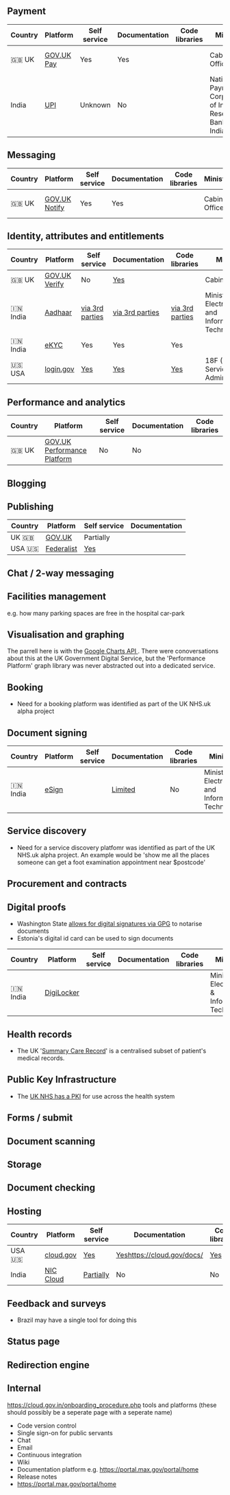 <!-- TITLE: Government platforms -->
<!-- SUBTITLE: A list of Government Platforms -->


## Payment

| Country  | Platform | Self service | Documentation | Code libraries | Ministry | Use |
| ------------- | ------------- | ------------- | ------------- | ------------- | ------------- | ----------|
| :gb: UK | [GOV.UK Pay](https://www.payments.service.gov.uk) | Yes | Yes | | Cabinet Office | Central and local government|
| India | [UPI](https://www.npci.org.in/product-overview/upi-product-overview) | Unknown | No | | National Payments Corporation of India / Reserve Bank of India | Government and private sector |


## Messaging
| Country  | Platform | Self service | Documentation | Code libraries | Ministry | Use |
| ------------- | ------------- | ------------- | ------------- | ------------- | ----------- | -----------|
| :gb: UK  | [GOV.UK Notify](https://www.notifications.service.gov.uk) | Yes | Yes | | Cabinet Office | Central and local government|

## Identity, attributes and entitlements
| Country  | Platform | Self service | Documentation | Code libraries | Ministry | Use | Opensource |
| ------------- | ------------- | ------------- | ------------- | ------------- | -------------- | -------------- |-------------- |
| :gb: UK | [GOV.UK Verify](https://govuk-verify.cloudapps.digital)| No | [Yes](https://alphagov.github.io/identity-assurance-documentation/) | | Cabinet Office | Central government | |
| 🇮🇳 India | [Aadhaar](https://www.uidai.gov.in) | [via 3rd parties](http://indiastack.org/aadhaar/) | [via 3rd parties](http://indiastack.org/aadhaar/) | [via 3rd parties](http://indiastack.org/aadhaar/) | Ministry of Electronics and Information Technology| Society-wide ||
| 🇮🇳 India | [eKYC](http://indiastack.org/ekyc/)|Yes|Yes|Yes| | Society-wide | |
| :us: USA | [login.gov](https://www.login.gov) | [Yes](https://developers.login.gov/testing/) | [Yes](https://developers.login.gov) | [Yes](https://github.com/18F/identity-saml-python) | 18F (General Services Administration) |Federal government only?|[Yes](https://github.com/18F/identity-idp)|

## Performance and analytics
| Country  | Platform | Self service | Documentation | Code libraries |
| ------------- | ------------- | ------------- | ------------- | ------------- |
| :gb: UK | [GOV.UK Performance Platform](https://www.gov.uk/performance) | No | No |  |


 ## Blogging
 
## Publishing

| Country  | Platform | Self service | Documentation |
| ------------- | ------------- | ------------- | ------------- |
| UK :gb:  | [GOV.UK](https://www.gov.uk) | Partially | |
|USA :us:| [Federalist](https://18f.gsa.gov/what-we-deliver/federalist/) | [Yes](https://federalist-docs.18f.gov/pages/how-federalist-works/)| 

## Chat / 2-way messaging

## Facilities management 

e.g. how many parking spaces are free in the hospital car-park

## Visualisation and graphing
The parrell here is with the [Google Charts API ](https://developers.google.com/chart/). There were conoversations about this at the UK Government Digital Service, but the 'Performance Platform' graph library was never abstracted out into a dedicated service.

## Booking

* Need for a booking platform was identified as part of the UK NHS.uk alpha project


## Document signing

| Country  | Platform | Self service | Documentation | Code libraries | Ministry | Use |
| ------------- | ------------- | ------------- | ------------- | ------------- | ----------- | -----------|
| 🇮🇳 India  | [eSign](http://indiastack.org/esign/) |  | [Limited](http://cca.gov.in/cca/sites/default/files/files/eSign-APIv2.1.pdf) | No | Ministry of Electronics and Information Technology | Society-wide|

## Service discovery
* Need for a service discovery platfomr was identified as part of the UK NHS.uk alpha project. An example would be 'show me all the places someone can get a foot examination appointment near $postcode'

## Procurement and contracts

## Digital proofs

* Washington State [allows for digital signatures via GPG](https://lists.gnupg.org/pipermail/gnupg-users/2018-September/060987.html) to notarise documents
* Estonia's digital id card can be used to sign documents

| Country  | Platform | Self service | Documentation | Code libraries | Ministry | Use |
| ------------- | ------------- | ------------- | ------------- | ------------- | ------------- | ----------|
| 🇮🇳 India  | [DigiLocker](https://digilocker.gov.in) |  | |  | Ministry of Electronics & Information Technology  | Society-wide |


## Health records

* The UK '[Summary Care Record](https://en.wikipedia.org/wiki/Summary_Care_Record?wprov=sfti1)' is a centralised subset of patient's medical records.

## Public Key Infrastructure

* The [UK NHS has a PKI](https://digital.nhs.uk/services/data-and-cyber-security-protecting-information-and-data-in-health-and-care/cyber-and-data-security-policy-and-good-practice-in-health-and-care/nhs-pki-certificate-information/nhs-pki-certificate-information) for use across the health system

## Forms / submit

## Document scanning

## Storage

## Document checking

## Hosting
| Country  | Platform | Self service | Documentation | Code libraries |
| ------------- | ------------- | ------------- | ------------- | ------------- |
| USA :us:  | [cloud.gov](https://cloud.gov) | [Yes](https://cloud.gov/pricing/) | [Yes]()https://cloud.gov/docs/ | [Yes](https://github.com/18F/cf-hello-worlds) |
| India | [NIC Cloud](https://cloud.gov.in)| [Partially](https://cloud.gov.in/onboarding_procedure.php)| No | No |

## Feedback and surveys
* Brazil may have a single tool for doing this


## Status page

## Redirection engine

## Internal

https://cloud.gov.in/onboarding_procedure.php tools and platforms
(these should possibly be a seperate page with a seperate name)

* Code version control
* Single sign-on for public servants
* Chat 
* Email
* Continuous integration
* Wiki
* Documentation platform e.g. https://portal.max.gov/portal/home
* Release notes
* https://portal.max.gov/portal/home

